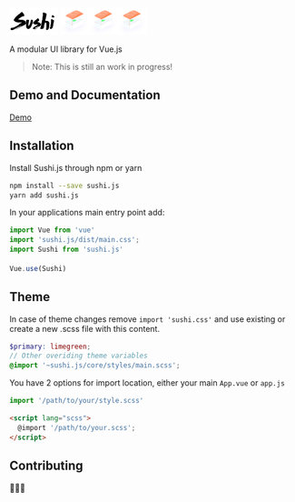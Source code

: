 <img alt="Sushi.js" src="/example/assets/img/sushi_black_logo.png" height="48"> <img alt="Sushi.js" src="/example/assets/img/sushi.png" height="48"><img alt="Sushi.js" src="/example/assets/img/sushi.png" height="48"><img alt="Sushi.js" src="/example/assets/img/sushi.png" height="48">

A modular UI library for Vue.js

> Note: This is still an work in progress!

## Demo and Documentation
<a href="http://walraz.github.io/sushi.js/" target="_blank">Demo</a>

## Installation

Install Sushi.js through npm or yarn
``` bash
npm install --save sushi.js
yarn add sushi.js
```

In your applications main entry point add:

```javascript
import Vue from 'vue'
import 'sushi.js/dist/main.css';
import Sushi from 'sushi.js'

Vue.use(Sushi)
```

## Theme

In case of theme changes remove `import 'sushi.css'`
and use existing or create a new .scss file with this content.

```scss
$primary: limegreen; 
// Other overiding theme variables
@import '~sushi.js/core/styles/main.scss';
```

You have 2 options for import location, either your main `App.vue` or `app.js`

```javascript
import '/path/to/your/style.scss'
```

```html
<script lang="scss">
  @import '/path/to/your.scss';
</script>
```

## Contributing

🍣🍣🍣
